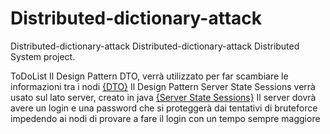 # Distributed-dictionary-attack
Distributed-dictionary-attack
Distributed-dictionary-attack
Distributed System project.

ToDoList
Il Design Pattern DTO, verrà utilizzato per far scambiare le informazioni tra i nodi [{DTO}](https://github.com/iluwatar/java-design-patterns/tree/master/data-transfer-object)
Il Design Pattern Server State Sessions verrà usato sul lato server, creato in java [{Server State Sessions}](https://www.journaldev.com/1907/java-session-management-servlet-httpsession-url-rewriting)
Il server dovrà avere un login e una password che si proteggerà dai tentativi di bruteforce impedendo ai nodi di provare a fare il login con un tempo sempre maggiore
